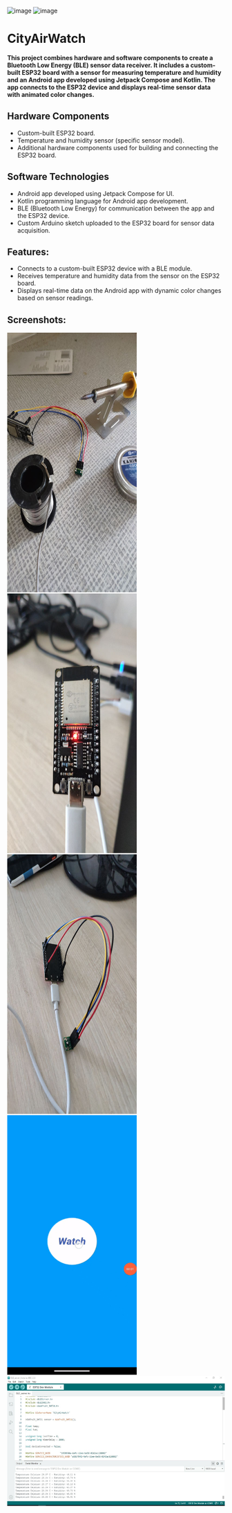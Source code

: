 
![image](https://img.shields.io/badge/platform-android-green.svg) ![image](https://img.shields.io/badge/language-kotlin-blue.svg)

# CityAirWatch

**This project combines hardware and software components to create a Bluetooth Low Energy (BLE) sensor data receiver. 
It includes a custom-built ESP32 board with a sensor for measuring temperature and humidity and an Android app developed using Jetpack Compose and Kotlin. 
The app connects to the ESP32 device and displays real-time sensor data with animated color changes.**

## Hardware Components

- Custom-built ESP32 board.
- Temperature and humidity sensor (specific sensor model).
- Additional hardware components used for building and connecting the ESP32 board.

## Software Technologies

- Android app developed using Jetpack Compose for UI.
- Kotlin programming language for Android app development.
- BLE (Bluetooth Low Energy) for communication between the app and the ESP32 device.
- Custom Arduino sketch uploaded to the ESP32 board for sensor data acquisition.
  

## Features:

- Connects to a custom-built ESP32 device with a BLE module.
- Receives temperature and humidity data from the sensor on the ESP32 board.
- Displays real-time data on the Android app with dynamic color changes based on sensor readings.

## Screenshots:
  <img src="https://github.com/MaksimKalitsev/CityAirWatch/blob/master/photo_2023-09-11_11-42-31.jpg" width="300" height="600"> <img src="https://github.com/MaksimKalitsev/CityAirWatch/blob/master/photo_2023-09-11_11-42-31%20(2).jpg" width="300" height="600">         
  <img src="https://github.com/MaksimKalitsev/CityAirWatch/blob/master/photo_2023-09-11_11-42-31%20(4).jpg" width="300" height="600">
  <img src="https://github.com/MaksimKalitsev/CityAirWatch/blob/master/ezgif.com-video-to-gif.gif" width="300" height="600">
  <img src="https://github.com/MaksimKalitsev/CityAirWatch/blob/master/Screenshot_Arduino.jpg" width="600" height="300">
